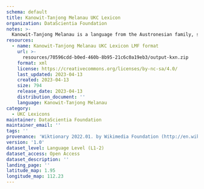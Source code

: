 ```yaml
---
schema: default
title: Kanowit-Tanjong Melanau UKC Lexicon
organization: DataScientia Foundation
notes: >-
  Kanowit-Tanjong Melanau is a language from the Austronesian family, spoken in Oceania. The UKC Lexicon of Kanowit-Tanjong Melanau is represented as a lexico-semantic network. It consists of words, word senses, synsets, as well as sense-level and synset-level relationships.
resources:
  - name: Kanowit-Tanjong Melanau UKC Lexicon LMF format
    url: >-
      resources/70596cdd-b0ed-460b-8b95-21c6c0a19eb3/output-kxn.zip
    format: xml
    license: https://creativecommons.org/licenses/by-nc-sa/4.0/
    last_updated: 2023-04-13
    created: 2023-04-13
    size: 794
    release_date: 2023-04-13
    distribution_document: ''
    language: Kanowit-Tanjong Melanau
category:
  - UKC Lexicons
maintainer: DataScientia Foundation
maintainer_email: ''
tags: ''
provenance: 'Wiktionary 2022.01. by Wikimedia Foundation (http://en.wiktionary.org); Princeton WordNet 2.1 by Princeton University (https://wordnet.princeton.edu)'
version: '1.0'
dataset_level: Language Level (L1-2)
dataset_access: Open Access
dataset_description: ''
landing_page: ''
latitude_map: 1.95
longitude_map: 112.23
---
```

